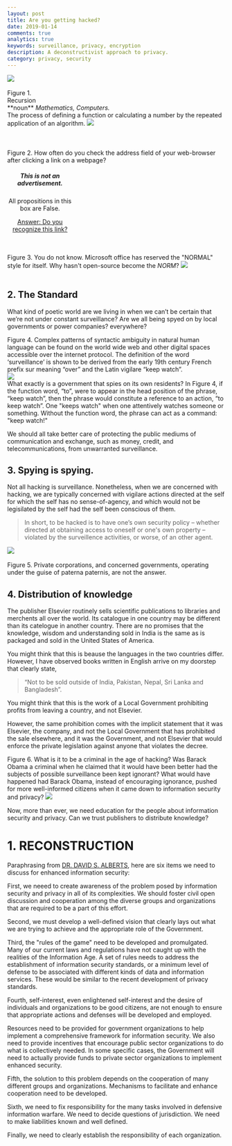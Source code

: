 ```yaml
---
layout: post
title: Are you getting hacked?
date: 2019-01-14
comments: true
analytics: true
keywords: surveillance, privacy, encryption
description: A deconstructivist approach to privacy.
category: privacy, security
---
```


<img src="/images/deconstructionism-definition.png" class="img-fluid">

<br>
<br>
Figure 1.  <br> Recursion <br> **noun** <em>Mathematics, Computers.</em><br>
The process of defining a function or calculating a number by the repeated application of an algorithm.
<img src="/images/am-i-being-hacked.png" class="img-fluid">
<br>
<br>


<br>
<br>
Figure 2. How often do you check the address field of your web-browser after clicking a link on a webpage?
<div class="card" style="width: 30%;">
  <div class="card-body" style="text-align: center;">
    <h5 class="card-title"> This is not an advertisement.</h5>
    <p class="card-text"> All propositions in this box are False.</p>
    <a href="" class="btn btn-primary">Answer: Do you recognize this link?</a>
  </div>
</div>


<br>
<br>

Figure 3. You do not know. Microsoft office has reserved the "NORMAL" style for itself. Why hasn't open-source become the *NORM*?
<img src="/images/NORMAL-style-in-use-choose-another-style.png" class="img-fluid">
<br>
<br>


## 2. The Standard
What kind of poetic world are we living in when we can’t be certain that we’re not under constant surveillance? Are we all being spyed on by local governments or power companies? everywhere?


Figure 4. Complex patterns of syntactic ambiguity in natural human language can be found on the world wide web and other digital spaces accessible over the internet protocol. The definition of the word ‘surveillance’ is shown to be derived from the early 19th century French prefix sur meaning “over” and the Latin vigilare “keep watch”.<br>
<img src="/images/you-are-not-normal-surveillance.png" class="img-fluid"><br>
What exactly is a government that spies on its own residents? In Figure 4, if the function word, “to”, were to appear in the head position of the phrase, “keep watch”, then the phrase would constitute a reference to an action, “to keep watch”. One "keeps watch" when one attentively watches someone or something. Without the function word, the phrase can act as a command: "keep watch!"

We should all take better care of protecting the public mediums of communication and exchange, such as money, credit, and telecommunications, from unwarranted surveillance.

## 3. Spying is spying.

Not all hacking is surveillance. Nonetheless, when we are concerned with hacking, we are typically concerned with vigilare actions directed at the self for which the self has no sense-of-agency, and which would not be legisilated by the self had the self been conscious of them.

> In short, to be hacked is to have one’s own security policy – whether directed at obtaining access to oneself or one's own property – violated by the surveillence activities, or worse, of an other agent.

<img src="/images/save-yourself-paterna-paternis.png">
<br>
<br>
Figure 5. Private corporations, and concerned governments, operating under the guise of paterna paternis, are not the answer.

## 4. Distribution of knowledge
The publisher Elsevier routinely sells scientific publications to libraries and merchents all over the world. Its catalogue in one country may be different than its catelogue in another country. There are no promises that the knowledge, wisdom and understanding sold in India is the same as is packaged and sold in the United States of America.

You might think that this is beause the languages in the two countries differ. However, I have observed books written in English arrive on my doorstep that clearly state,

> “Not to be sold outside of India, Pakistan, Nepal, Sri Lanka and Bangladesh”.

You might think that this is the work of a Local Government prohibiting profits from leaving a country, and not Elsevier.

However, the same prohibition comes with the implicit statement that it was Elsevier, the company, and not the Local Government that has prohibited the sale elsewhere, and it was the Government, and not Elsevier that would enforce the private legislation against anyone that violates the decree.

Figure 6. What is it to be a criminal in the age of hacking? Was Barack Obama a criminal when he claimed that it would have been better had the subjects of possible surveillance been kept ignorant? What would have happened had Barack Obama, instead of encouraging ignorance, pushed for more well-informed citizens when it came down to information security and privacy?
<img src="/images/it-is-NOT-better-to-NOT-know-WHO-CONTROLS-THE-KNOWLEDGE.png" class="img-fluid">

Now, more than ever, we need education for the people about information security and privacy. Can we trust publishers to distribute knowledge?

# **1. RECONSTRUCTION**
Paraphrasing from <a href="http://www.dodccrp.org/files/Alberts_Defensive.pdf">DR. DAVID S. ALBERTS</a>, here are six items we need to discuss for enhanced information security:

First, we neeed to create awareness of the problem posed by information security and privacy in all of its complexities. We should foster civil open discussion and cooperation among the diverse groups and organizations that are required to be a part of this effort.

Second, we must develop a well-defined vision that clearly lays out what we are trying to achieve and the appropriate role of the Government.

Third, the "rules of the game" need to be developed and promulgated. Many of our current laws and regulations have not caught up with the realities of the Information Age. A set of rules needs to address the establishment of information security standards, or a minimum level of defense to be associated with different kinds of data and information services. These would be similar to the recent development of privacy standards.

Fourth, self-interest, even enlightened self-interest and the desire of individuals and organizations to be good citizens, are not enough to ensure that appropriate actions and defenses will be developed and employed.

Resources need to be provided for government organizations to help implement a comprehensive framework for information security. We also need to provide incentives that encourage public sector organizations to do what is collectively needed. In some specific cases, the Government will need to actually provide funds to private sector organizations to implement enhanced security.

Fifth, the solution to this problem depends on the cooperation of many different groups and organizations. Mechanisms to facilitate and enhance cooperation need to be developed.

Sixth, we need to fix responsibility for the many tasks involved in defensive information warfare. We need to decide questions of jurisdiction. We need to make liabilities known and well defined.

Finally, we need to clearly establish the responsibility of each organization.
